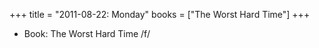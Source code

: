 +++
title = "2011-08-22: Monday"
books = ["The Worst Hard Time"]
+++


* Book: The Worst Hard Time /f/
